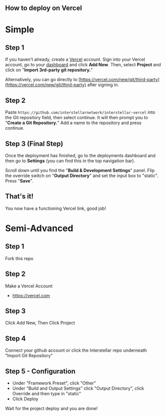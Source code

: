## How to deploy on Vercel

# Simple

## Step 1
If you haven't already, create a [Vercel](https://vercel.com) account. Sign into your Vercel account, go to your [dashboard](https://vercel.com/dashboard) and click **Add New**. Then, select **Project** and click on "**Import 3rd-party git repository.**"

Alternatively, you can go directly to [https://vercel.com/new/git/third-party](https://vercel.com/new/git/third-party) after signing in.

## Step 2
Paste `https://github.com/interstellarnetwork/interstellar-vercel` into the Git repository field, then select continue. It will then prompt you to "**Create a Git Repository.**" Add a name to the repository and press continue.

## Step 3 (Final Step)
Once the deployment has finished, go to the deployments dashboard and then go to **Settings** (you can find this in the top navigation bar).

Scroll down until you find the "**Build & Development Settings**" panel. Flip the override switch on "**Output Directory**" and set the input box to "static". Press "**Save**".

## That's it!
You now have a functioning Vercel link, good job!

# Semi-Advanced

## Step 1
Fork this repo

## Step 2
 Make a Vercel Account
- https://vercel.com

## Step 3
Click Add New, Then Click Project

## Step 4

Connect your github account or click the Interstellar repo underneath "Import Git Repository"

 
## Step 5 - Configuration

- Under "Framework Preset", click "Other"
- Under "Build and Output Settings" click "Output Directory", click Override and then type in "static"
- Click Deploy

Wait for the project deploy and you are done!


